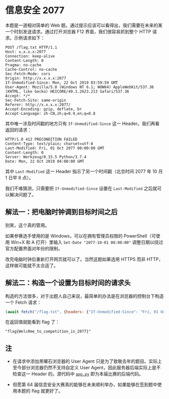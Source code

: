 # 信息安全 2077

本题是一道相对简单的 Web 题。通过提示应该可以看得出，我们需要在未来的某一个时刻发送请求。通过打开浏览器 F12 界面，我们很容易抓到整个 HTTP 请求。示例请求如下：

```plain
POST /flag.txt HTTP/1.1
Host: x.x.x.x:2077
Connection: keep-alive
Content-Length: 0
Pragma: no-cache
Cache-Control: no-cache
Sec-Fetch-Mode: cors
Origin: http://x.x.x.x:2077
If-Unmodified-Since: Mon, 22 Oct 2019 03:59:59 GMT
User-Agent: Mozilla/5.0 (Windows NT 6.1; WOW64) AppleWebKit/537.36 (KHTML, like Gecko) HEICORE/49.1.2623.213 Safari/537.36
Accept: */*
Sec-Fetch-Site: same-origin
Referer: http://x.x.x.x:2077/
Accept-Encoding: gzip, deflate, br
Accept-Language: zh-CN,zh;q=0.9,en;q=0.8

```

其中唯一涉及时间戳的地方只有 `If-Unmodified-Since` 这一 Header。我们再看返回的请求：

```plain
HTTP/1.0 412 PRECONDITION FAILED
Content-Type: text/plain; charset=utf-8
Last-Modified: Fri, 01 Oct 2077 00:00:00 GMT
Content-Length: 0
Server: Werkzeug/0.15.5 Python/3.7.4
Date: Mon, 22 Oct 2019 04:00:00 GMT

```

其中 `Last-Modified` 这一 Header 指示了另一个时间戳（北京时间 2077 年 10 月 1 日早 8 点）。

我们不难猜测，只需要把 `If-Unmodified-Since` 设置在 `Last-Modified` 之后就可以解决问题了。

## 解法一：把电脑时钟调到目标时间之后

别笑，这个真的管用。

如果参赛选手使用的是 Windows，可以在拥有管理员权限的 PowerShell（可使用 Win+X 和 A 打开）里输入 `Set-Date "2077-10-01 08:00:00"` 调整日期以绕过官方配置界面对年份的限制。

改完电脑时钟后重新打开网页就可以了。当然这题如果选用 HTTPS 而非 HTTP，这样做可能就不太合适了。

## 解法二：构造一个设置为目标时间的请求头

构造的方法很多，对于出题人自己来说，最简单的办法是在浏览器的控制台下构造一个 Fetch 请求：

```javascript
(await fetch("/flag.txt", {headers: {"If-Unmodified-Since": "Fri, 01 Oct 2077 00:00:00 GMT"}, method: "POST"})).text()
```

在返回值就能看到 flag 了：

```plain
"flag{Welc0me_to_competit1on_in_2077}"
```

## 注

* 在请求中添加黑曜石浏览器的 User Agent 只是为了致敬去年的题目。实际上至今部分浏览器仍然不支持自定义 User Agent，因此服务器后端实际上是不检查这一 Header 的。源代码中 [`app.py`](src/app.py) 即为本届比赛的后端代码。

* 但愿第 64 届信息安全大赛真的能够在未来顺利举办，如果能够在签到题中使用本题的 flag 就更好了。
